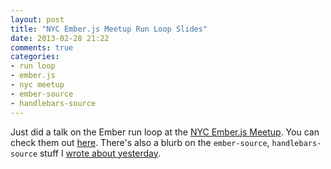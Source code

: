 ```yaml
---
layout: post
title: "NYC Ember.js Meetup Run Loop Slides"
date: 2013-02-28 21:22
comments: true
categories: 
- run loop
- ember.js
- nyc meetup
- ember-source
- handlebars-source
---
```


Just did a talk on the Ember run loop at the 
[NYC Ember.js Meetup](http://www.meetup.com/EmberJS-NYC/). 
You can check them out
[here](http://machty.github.com/blog/ember_run_loop_talk).
There's also a blurb on the `ember-source`, `handlebars-source` stuff 
I [wrote about
yesterday](/blog/2013/02/27/gemifying-ember-dot-js-slash-handlebars-dot-js-slash-etc-dot-js/).

